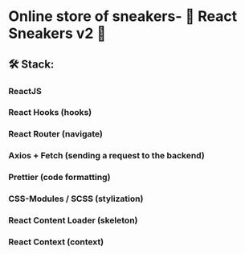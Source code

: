 <h1>Online store of sneakers- 👟 React Sneakers v2 👟

<h2>🛠 Stack:
<h3>ReactJS
<h3>React Hooks (hooks)
<h3>React Router (navigate)
<h3>Axios + Fetch (sending a request to the backend)
<h3>Prettier (code formatting)
<h3>CSS-Modules / SCSS (stylization)
<h3>React Content Loader (skeleton)
<h3>React Context (context)
